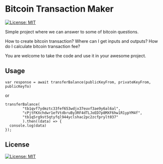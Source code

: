 Bitcoin Transaction Maker
============================
[![License: MIT](https://img.shields.io/badge/License-MIT-green.svg)](https://opensource.org/licenses/MIT)

Simple project where we can answer to some of bitcoin questions.

How to create bitcoin transaction? Where can I get inputs and outputs? How do I calculate bitcoin transaction fee?

You are welcome to take the code and use it in your awesome project.

## Usage
```
var response = await transferBalance(publicKeyFrom, privateKeyFrom, publicKeyTo)
```

or
```
transferBalance(
        "tb1qvf7ydmztc33fef653wdjx37euvf3ae9y6al6al",
        "cPjtFKXchdwr1efVtdbruBy3RF4dTLJoED7p8MXF6hw1R1ypYM4f",
        "tb1q5rg9st5qtyfql944yclshac2pc2zcfprylt037"
        ).then((data) => {
  console.log(data)
});
```

## License

[![License: MIT](https://img.shields.io/badge/License-MIT-green.svg)](https://opensource.org/licenses/MIT)

